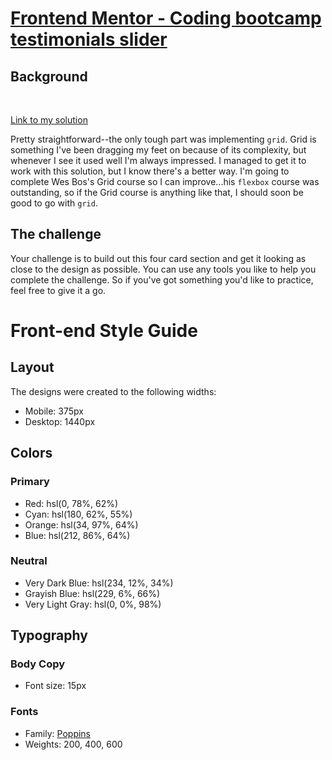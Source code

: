 # [Frontend Mentor - Coding bootcamp testimonials slider](https://four-card-frontend.netlify.app/)

## Background

<br>

[Link to my solution](https://github.com/aemann2/four-card-feature-section-master)

Pretty straightforward--the only tough part was implementing `grid`. Grid is something I've been dragging my feet on because of its complexity, but whenever I see it used well I'm always impressed. I managed to get it to work with this solution, but I know there's a better way. I'm going to complete Wes Bos's Grid course so I can improve...his `flexbox` course was outstanding, so if the Grid course is anything like that, I should soon be good to go with `grid`.

## The challenge

Your challenge is to build out this four card section and get it looking as close to the design as possible. You can use any tools you like to help you complete the challenge. So if you've got something you'd like to practice, feel free to give it a go.

# Front-end Style Guide

## Layout

The designs were created to the following widths:

- Mobile: 375px
- Desktop: 1440px

## Colors

### Primary

- Red: hsl(0, 78%, 62%)
- Cyan: hsl(180, 62%, 55%)
- Orange: hsl(34, 97%, 64%)
- Blue: hsl(212, 86%, 64%)

### Neutral

- Very Dark Blue: hsl(234, 12%, 34%)
- Grayish Blue: hsl(229, 6%, 66%)
- Very Light Gray: hsl(0, 0%, 98%)

## Typography

### Body Copy

- Font size: 15px

### Fonts

- Family: [Poppins](https://fonts.google.com/specimen/Poppins)
- Weights: 200, 400, 600
